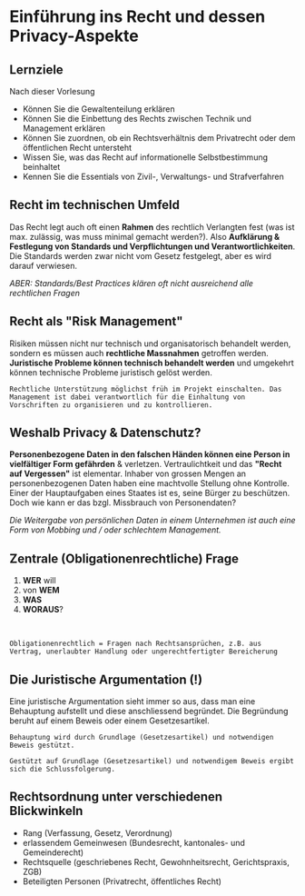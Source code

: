 # Einführung ins Recht und dessen Privacy-Aspekte
## Lernziele
Nach dieser Vorlesung
- Können Sie die Gewaltenteilung erklären 
- Können Sie die Einbettung des Rechts zwischen Technik und Management erklären 
- Können Sie zuordnen, ob ein Rechtsverhältnis dem Privatrecht oder dem öffentlichen Recht untersteht 
- Wissen Sie, was das Recht auf informationelle Selbstbestimmung beinhaltet 
- Kennen Sie die Essentials von Zivil-, Verwaltungs- und Strafverfahren

## Recht im technischen Umfeld
Das Recht legt auch oft einen __Rahmen__ des rechtlich Verlangten fest (was ist max. zulässig, was muss minimal gemacht werden?). Also __Aufklärung & Festlegung von Standards und Verpflichtungen und Verantwortlichkeiten__. Die Standards werden zwar nicht vom Gesetz festgelegt, aber es wird darauf verwiesen.

*ABER: Standards/Best Practices klären oft nicht ausreichend alle 
rechtlichen Fragen*

## Recht als "Risk Management"
Risiken müssen nicht nur technisch und organisatorisch behandelt werden, sondern es müssen auch __rechtliche Massnahmen__ getroffen werden. __Juristische Probleme können technisch behandelt werden__ und umgekehrt können technische Probleme juristisch gelöst werden. 

    Rechtliche Unterstützung möglichst früh im Projekt einschalten. Das Management ist dabei verantwortlich für die Einhaltung von Vorschriften zu organisieren und zu kontrollieren. 

## Weshalb Privacy & Datenschutz? 
__Personenbezogene Daten in den falschen Händen können eine Person in vielfältiger Form gefährden__ & verletzen. Vertraulichtkeit und das __"Recht auf Vergessen"__ ist elementar. Inhaber von grossen Mengen an personenbezogenen Daten haben eine machtvolle Stellung ohne Kontrolle. Einer der Hauptaufgaben eines Staates ist es, seine Bürger zu beschützen. Doch wie kann er das bzgl. Missbrauch von Personendaten? 

*Die Weitergabe von persönlichen Daten in einem Unternehmen ist auch eine Form von Mobbing und / oder schlechtem Management.*

## Zentrale (Obligationenrechtliche) Frage
1) __WER__ will
2) von __WEM__
3) __WAS__
4) __WORAUS__? 

</br>

    Obligationenrechtlich = Fragen nach Rechtsansprüchen, z.B. aus Vertrag, unerlaubter Handlung oder ungerechtfertigter Bereicherung

## Die Juristische Argumentation (!)
Eine juristische Argumentation sieht immer so aus, dass man eine Behauptung aufstellt und diese anschliessend begründet. Die Begründung beruht auf einem Beweis oder einem Gesetzesartikel. 


    Behauptung wird durch Grundlage (Gesetzesartikel) und notwendigen Beweis gestützt. 
    
    Gestützt auf Grundlage (Gesetzesartikel) und notwendigem Beweis ergibt sich die Schlussfolgerung.

## Rechtsordnung unter verschiedenen Blickwinkeln
- Rang (Verfassung, Gesetz, Verordnung)
- erlassendem Gemeinwesen (Bundesrecht, kantonales- und Gemeinderecht)
- Rechtsquelle (geschriebenes Recht, Gewohnheitsrecht, Gerichtspraxis, ZGB)
- Beteiligten Personen (Privatrecht, öffentliches Recht)